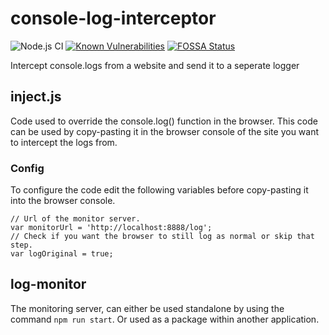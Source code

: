 # console-log-interceptor
![Node.js CI](https://github.com/ronaldvandenbroek/console-log-interceptor/workflows/Node.js%20CI/badge.svg?branch=master)
[![Known Vulnerabilities](https://snyk.io/test/github/ronaldvandenbroek/console-log-interceptor/badge.svg?targetFile=package.json)](https://snyk.io/test/github/ronaldvandenbroek/console-log-interceptor?targetFile=package.json)
[![FOSSA Status](https://app.fossa.com/api/projects/git%2Bgithub.com%2Fronaldvandenbroek%2Fconsole-log-interceptor.svg?type=shield)](https://app.fossa.com/projects/git%2Bgithub.com%2Fronaldvandenbroek%2Fconsole-log-interceptor?ref=badge_shield)

Intercept console.logs from a website and send it to a seperate logger

## inject.js
Code used to override the console.log() function in the browser.
This code can be used by copy-pasting it in the browser console of the site you want to intercept the logs from.
 
### Config
To configure the code edit the following variables before copy-pasting it into the browser console.

```
// Url of the monitor server.
var monitorUrl = 'http://localhost:8888/log';
// Check if you want the browser to still log as normal or skip that step.
var logOriginal = true;
```

## log-monitor
The monitoring server, can either be used standalone by using the command `npm run start`. 
Or used as a package within another application.



